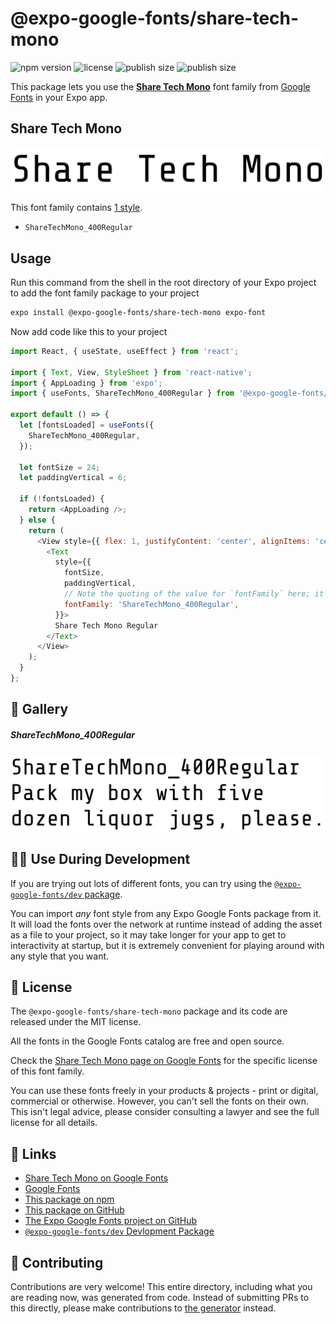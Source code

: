# @expo-google-fonts/share-tech-mono

![npm version](https://flat.badgen.net/npm/v/@expo-google-fonts/share-tech-mono)
![license](https://flat.badgen.net/github/license/expo/google-fonts)
![publish size](https://flat.badgen.net/packagephobia/install/@expo-google-fonts/share-tech-mono)
![publish size](https://flat.badgen.net/packagephobia/publish/@expo-google-fonts/share-tech-mono)

This package lets you use the [**Share Tech Mono**](https://fonts.google.com/specimen/Share+Tech+Mono) font family from [Google Fonts](https://fonts.google.com/) in your Expo app.

## Share Tech Mono

![Share Tech Mono](./font-family.png)

This font family contains [1 style](#-gallery).

- `ShareTechMono_400Regular`

## Usage

Run this command from the shell in the root directory of your Expo project to add the font family package to your project
```sh
expo install @expo-google-fonts/share-tech-mono expo-font
```

Now add code like this to your project
```js
import React, { useState, useEffect } from 'react';

import { Text, View, StyleSheet } from 'react-native';
import { AppLoading } from 'expo';
import { useFonts, ShareTechMono_400Regular } from '@expo-google-fonts/share-tech-mono';

export default () => {
  let [fontsLoaded] = useFonts({
    ShareTechMono_400Regular,
  });

  let fontSize = 24;
  let paddingVertical = 6;

  if (!fontsLoaded) {
    return <AppLoading />;
  } else {
    return (
      <View style={{ flex: 1, justifyContent: 'center', alignItems: 'center' }}>
        <Text
          style={{
            fontSize,
            paddingVertical,
            // Note the quoting of the value for `fontFamily` here; it expects a string!
            fontFamily: 'ShareTechMono_400Regular',
          }}>
          Share Tech Mono Regular
        </Text>
      </View>
    );
  }
};

```

## 🔡 Gallery

##### ShareTechMono_400Regular
![ShareTechMono_400Regular](./ShareTechMono_400Regular.ttf.png)


## 👩‍💻 Use During Development

If you are trying out lots of different fonts, you can try using the [`@expo-google-fonts/dev` package](https://github.com/expo/google-fonts/tree/master/font-packages/dev#readme).

You can import *any* font style from any Expo Google Fonts package from it. It will load the fonts
over the network at runtime instead of adding the asset as a file to your project, so it may take longer
for your app to get to interactivity at startup, but it is extremely convenient
for playing around with any style that you want.

## 📖 License

The `@expo-google-fonts/share-tech-mono` package and its code are released under the MIT license.

All the fonts in the Google Fonts catalog are free and open source.

Check the [Share Tech Mono page on Google Fonts](https://fonts.google.com/specimen/Share+Tech+Mono) for the specific license of this font family.

You can use these fonts freely in your products & projects - print or digital, commercial or otherwise. However, you can't sell the fonts on their own. This isn't legal advice, please consider consulting a lawyer and see the full license for all details.

## 🔗 Links

- [Share Tech Mono on Google Fonts](https://fonts.google.com/specimen/Share+Tech+Mono)
- [Google Fonts](https://fonts.google.com/)
- [This package on npm](https://www.npmjs.com/package/@expo-google-fonts/share-tech-mono)
- [This package on GitHub](https://github.com/expo/google-fonts/tree/master/font-packages/share-tech-mono)
- [The Expo Google Fonts project on GitHub](https://github.com/expo/google-fonts)
- [`@expo-google-fonts/dev` Devlopment Package](https://github.com/expo/google-fonts/tree/master/font-packages/dev)

## 🤝 Contributing

Contributions are very welcome! This entire directory, including what you are reading now, was generated from code. Instead of submitting PRs to this directly, please make contributions to [the generator](https://github.com/expo/google-fonts/tree/master/packages/generator) instead.
